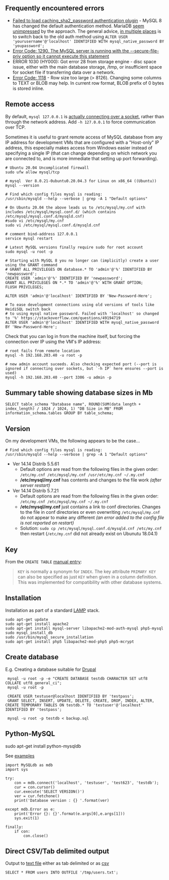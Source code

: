 ## Frequently encountered errors

* [Failed to load caching_sha2_password authentication plugin](https://tableplus.com/blog/2018/07/failed-to-load-caching-sha2-password-authentication-plugin-solved.html) - MySQL 8 has changed the default authentication method. MariaDB [seem unimpressed](https://mariadb.com/kb/en/authentication-plugin-sha-256/) by the approach. The general advice, [in multiple places](https://stackoverflow.com/a/49935803/1624894) is to switch back to the old auth method using `ALTER USER 'yourusername'@'localhost' IDENTIFIED WITH mysql_native_password BY 'youpassword';`
* [Error Code: 1290. The MySQL server is running with the --secure-file-priv option so it cannot execute this statement](http://stackoverflow.com/questions/31951468/error-code-1290-the-mysql-server-is-running-with-the-secure-file-priv-option/31983737#31983737)
* ERROR 1030 (HY000): Got error 28 from storage engine - disc space issue, either with the main database storage, /tmp, or insufficient space for socket file if transferring data over a network.
* [Error Code: 1118](https://stackoverflow.com/a/39403564/) - Row size too large (> 8126). Changing some columns to TEXT or BLOB may help. In current row format, BLOB prefix of 0 bytes is stored inline.

## Remote access

By default, `mysql 127.0.0.1` is [actually connecting over a socket](https://serverfault.com/a/259917), rather than through the network address. Add `-h 127.0.0.1` to force communication over TCP.

Sometimes it is useful to grant remote access of MySQL database from any IP address for development VMs that are configured with a "Host-only" IP address, this especially makes access from Windows easier instead of specifying a single IP (that can change depending on which network you are connected to, and is more immediate that setting up port forwarding).

```
# Ubuntu 20.04 Uncomplicated firewall
sudo ufw allow mysql/tcp

# mysql  Ver 8.0.21-0ubuntu0.20.04.3 for Linux on x86_64 ((Ubuntu))
mysql --version

# Find which config files mysql is reading:
/usr/sbin/mysqld --help --verbose | grep -A 1 "Default options"

# On Ubuntu 20.04 the above leads us to /etc/mysql/my.cnf with includes /etc/mysql/mysql.conf.d/ (which contains /etc/mysql/mysql.conf.d/mysqld.cnf)
#sudo vi /etc/mysql/my.cnf
sudo vi /etc/mysql/mysql.conf.d/mysqld.cnf

# comment bind-address 127.0.0.1
service mysql restart

# Latest MySQL versions finally require sudo for root account
sudo mysql -u root -p

# Starting with MySQL 8 you no longer can (implicitly) create a user using the GRANT command
# GRANT ALL PRIVILEGES ON database.* TO 'admin'@'%' IDENTIFIED BY 'newpassword';
CREATE USER 'admin'@'%' IDENTIFIED BY 'newpassword';
GRANT ALL PRIVILEGES ON *.* TO 'admin'@'%' WITH GRANT OPTION;
FLUSH PRIVILEGES;

ALTER USER 'admin'@'localhost' IDENTIFIED BY 'New-Password-Here';

# To ease development connections using old versions of tools like HeidiSQL switch back
# to using mysql native password. Failed with 'localhost' so changed to '%' https://stackoverflow.com/questions/49194719
ALTER USER 'admin'@'localhost' IDENTIFIED WITH mysql_native_password BY 'New-Password-Here';

```

Check that you can log in from the machine itself, but forcing the connection over IP using the VM's IP address:
```
# root fails from remote location
mysql -h 192.168.203.40 -u root -p

# new admin account suceeds. Also checking expected port (--port is ignored if connecting over sockets, but `-h IP` here ensures --port is used)
mysql -h 192.168.203.40 --port 3306 -u admin -p

```

## Summary table showing database sizes in Mb

```
SELECT table_schema "Database name", ROUND(SUM(data_length + index_length) / 1024 / 1024, 1) "DB Size in MB" FROM information_schema.tables GROUP BY table_schema;

```


## Version

On my development VMs, the following appears to be the case...

```
# Find which config files mysql is reading:
/usr/sbin/mysqld --help --verbose | grep -A 1 "Default options"

```

- Ver 14.14 Distrib 5.5.61
  - Default options are read from the following files in the given order:
    `/etc/my.cnf /etc/mysql/my.cnf /usr/etc/my.cnf ~/.my.cnf`
  - **/etc/mysql/my.cnf** has contents and changes to the file work *(after server restart)*
- Ver 14.14 Distrib 5.7.21
  - Default options are read from the following files in the given order:
    `/etc/my.cnf /etc/mysql/my.cnf ~/.my.cnf`
  - **/etc/mysql/my.cnf** just contains a link to conf directories. Changes to the file in conf directories or even overwriting `/etc/mysql/my.cnf` do not appear to make any different *(an error added to the config file is not reported on restart)*
  - Solution: `sudo cp /etc/mysql/mysql.conf.d/mysqld.cnf /etc/my.cnf` then restart (`/etc/my.cnf` did not already exist on Ubunutu 18.04.1)

## Key

From the `CREATE TABLE` [manual entry](http://dev.mysql.com/doc/refman/5.1/en/create-table.html):

> `KEY` is normally a synonym for `INDEX`. The key attribute `PRIMARY KEY` can
> also be specified as just `KEY` when given in a column definition. This was
> implemented for compatibility with other database systems.

## Installation

Installation as part of a standard [LAMP](https://www.digitalocean.com/community/tutorials/how-to-install-linux-apache-mysql-php-lamp-stack-on-ubuntu) stack.

```
sudo apt-get update
sudo apt-get install apache2
sudo apt-get install mysql-server libapache2-mod-auth-mysql php5-mysql
sudo mysql_install_db
sudo /usr/bin/mysql_secure_installation
sudo apt-get install php5 libapache2-mod-php5 php5-mcrypt

```

## Create database

E.g. Creating a database suitable for [Drupal](https://www.drupal.org/documentation/install/create-database)

```
 mysql -u root -p -e "CREATE DATABASE testdb CHARACTER SET utf8 COLLATE utf8_general_ci";
 mysql -u root -p

 CREATE USER testuser@localhost IDENTIFIED BY 'testpass';
 GRANT SELECT, INSERT, UPDATE, DELETE, CREATE, DROP, INDEX, ALTER, CREATE TEMPORARY TABLES ON testdb.* TO 'testuser'@'localhost' IDENTIFIED BY 'testpass';

 mysql -u root -p testdb < backup.sql

```

## Python-MySQL

 sudo apt-get install python-mysqldb

See [examples](http://zetcode.com/db/mysqlpython/)

```
import MySQLdb as mdb
import sys

try:
    con = mdb.connect('localhost', 'testuser', 'test623', 'testdb');
    cur = con.cursor()
    cur.execute('SELECT VERSION()')
    ver = cur.fetchone()
    print('Database version : {} '.format(ver)
    
except mdb.Error as e:
    print('Error {}: {}'.format(e.args[0],e.args[1]))
    sys.exit(1)
    
finally:    
    if con:    
        con.close()

```

## Direct CSV/Tab delimited output

Output to [text file](http://www.tech-recipes.com/rx/1475/save-mysql-query-results-into-a-text-or-csv-file/)
either as tab delimited
or as [csv](http://stackoverflow.com/questions/12040816/mysqldump-in-csv-format)

    SELECT * FROM users INTO OUTFILE '/tmp/users.txt';
